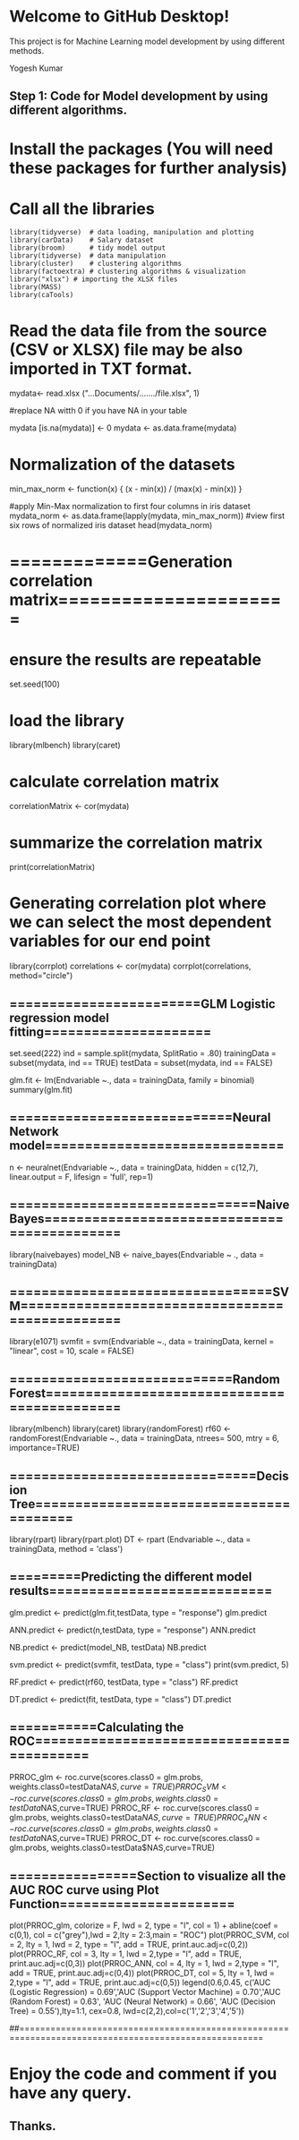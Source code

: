 # Welcome to GitHub Desktop!

This project is for Machine Learning model development by using different methods.


Yogesh Kumar
## Step 1: Code for Model development by using different algorithms. 

# Install the packages (You will need these packages for further analysis)
# Call all the libraries
```{r}
library(tidyverse)  # data loading, manipulation and plotting
library(carData)    # Salary dataset
library(broom)      # tidy model output
library(tidyverse)  # data manipulation
library(cluster)    # clustering algorithms
library(factoextra) # clustering algorithms & visualization
library("xlsx") # importing the XLSX files
library(MASS)
library(caTools)
```

# Read the data file from the source (CSV or XLSX) file may be also imported in TXT format.
mydata<- read.xlsx ("...Documents/......./file.xlsx", 1)

#replace NA witth 0 if you have NA in your table

mydata [is.na(mydata)] <- 0
mydata  <- as.data.frame(mydata)

# Normalization of the datasets

min_max_norm <- function(x) {
  (x - min(x)) / (max(x) - min(x))
}

#apply Min-Max normalization to first four columns in iris dataset
mydata_norm <- as.data.frame(lapply(mydata, min_max_norm))
#view first six rows of normalized iris dataset
head(mydata_norm)


# =============Generation correlation matrix======================
# ensure the results are repeatable
set.seed(100)
# load the library
library(mlbench)
library(caret)
# calculate correlation matrix
correlationMatrix <- cor(mydata)
# summarize the correlation matrix
print(correlationMatrix)

# Generating correlation plot where we can select the most dependent variables for our end point
library(corrplot)
correlations <- cor(mydata)
corrplot(correlations, method="circle")

## ========================GLM Logistic regression model fitting=====================
set.seed(222)
ind = sample.split(mydata, SplitRatio = .80)
trainingData = subset(mydata, ind == TRUE)
testData  = subset(mydata, ind == FALSE)

glm.fit <- lm(Endvariable ~., data = trainingData, family = binomial)
summary(glm.fit)
## ============================Neural Network model==============================
n <- neuralnet(Endvariable ~., data = trainingData,
               hidden = c(12,7),
               linear.output = F,
               lifesign = 'full',
               rep=1)
## ===============================Naive Bayes============================================        
 library(naivebayes)
 model_NB <- naive_bayes(Endvariable ~ ., data = trainingData)
  
## =================================SVM===============================================
library(e1071)
svmfit = svm(Endvariable ~., data = trainingData, kernel = "linear", cost = 10, scale = FALSE)
  
## ============================Random Forest============================================
library(mlbench)
library(caret)
library(randomForest)
rf60 <- randomForest(Endvariable ~., data = trainingData, ntrees= 500, mtry = 6, importance=TRUE) 

## ===============================Decision Tree========================================

library(rpart)
library(rpart.plot)
DT <- rpart (Endvariable ~., data = trainingData, method = 'class')

## =========Predicting the different model results============================
glm.predict <- predict(glm.fit,testData, type = "response")
glm.predict

ANN.predict <- predict(n,testData, type = "response")
ANN.predict

NB.predict <- predict(model_NB, testData)
NB.predict

svm.predict <- predict(svmfit, testData, type = "class")
print(svm.predict, 5)

RF.predict <- predict(rf60, testData, type = "class")
RF.predict

DT.predict <- predict(fit, testData, type = "class")
DT.predict

## ===========Calculating the ROC==========================================
PRROC_glm <- roc.curve(scores.class0 = glm.probs,  weights.class0=testData$NAS,curve=TRUE)
PRROC_SVM <- roc.curve(scores.class0 = glm.probs,  weights.class0=testData$NAS,curve=TRUE)
PRROC_RF <- roc.curve(scores.class0 = glm.probs,  weights.class0=testData$NAS,curve=TRUE)
PRROC_ANN <- roc.curve(scores.class0 = glm.probs,  weights.class0=testData$NAS,curve=TRUE)
PRROC_DT <- roc.curve(scores.class0 = glm.probs,  weights.class0=testData$NAS,curve=TRUE)

## ================Section to visualize all the AUC ROC curve using Plot Function======================

plot(PRROC_glm, colorize = F, lwd = 2, type = "l", col = 1) + abline(coef = c(0,1), col = c("grey"),lwd = 2,lty = 2:3,main = "ROC") 
plot(PRROC_SVM, col = 2, lty = 1, lwd = 2, type = "l", add = TRUE, print.auc.adj=c(0,2))
plot(PRROC_RF, col = 3, lty = 1,  lwd = 2,type = "l", add = TRUE, print.auc.adj=c(0,3))
plot(PRROC_ANN, col = 4, lty = 1, lwd = 2,type = "l", add = TRUE, print.auc.adj=c(0,4)) 
plot(PRROC_DT, col = 5, lty = 1, lwd = 2,type = "l", add = TRUE, print.auc.adj=c(0,5))
legend(0.6,0.45, c('AUC (Logistic Regression) = 0.69','AUC (Support Vector Machine) = 0.70','AUC (Random Forest) = 0.63', 'AUC (Neural Network) = 0.66', 'AUC (Decision Tree) = 0.55'),lty=1:1, cex=0.8,
lwd=c(2,2),col=c('1','2','3','4','5'))

##=====================================================================================================

# Enjoy the code and comment if you have any query.

## Thanks.
